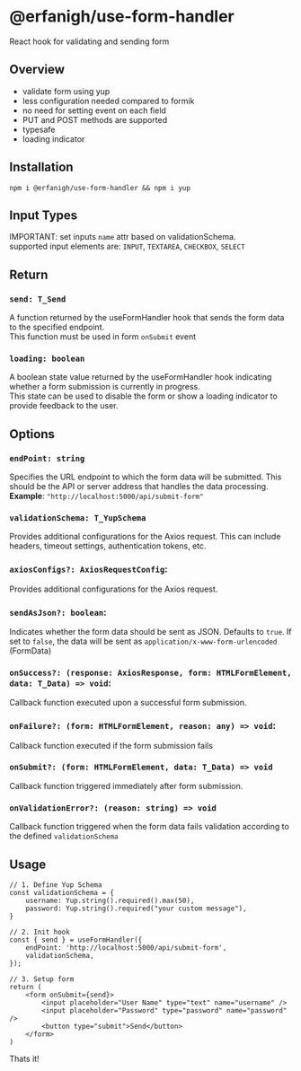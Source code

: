 # @erfanigh/use-form-handler

React hook for validating and sending form

## Overview
- validate form using yup
- less configuration needed compared to formik
- no need for setting event on each field
- PUT and POST methods are supported
- typesafe
- loading indicator

## Installation
```
npm i @erfanigh/use-form-handler && npm i yup
```

## Input Types
IMPORTANT: set inputs ```name``` attr based on validationSchema.<br>
supported input elements are: `INPUT`, `TEXTAREA`, `CHECKBOX`, `SELECT`

## Return

### `send: T_Send`
A function returned by the useFormHandler hook that sends the form data to the specified endpoint.<br>
This function must be used in form ```onSubmit``` event
        
### `loading: boolean`
A boolean state value returned by the useFormHandler hook indicating whether a form submission is currently in progress.<br>
This state can be used to disable the form or show a loading indicator to provide feedback to the user. 
    

## Options

### `endPoint: string`
Specifies the URL endpoint to which the form data will be submitted. This should be the API or server address that handles the data processing.
**Example**: ```"http://localhost:5000/api/submit-form"``` 


### `validationSchema: T_YupSchema`
Provides additional configurations for the Axios request. This can include headers, timeout settings, authentication tokens, etc.


### `axiosConfigs?: AxiosRequestConfig`:
Provides additional configurations for the Axios request.

### `sendAsJson?: boolean`:
Indicates whether the form data should be sent as JSON. 
Defaults to ```true```. If set to ```false```, the data will be sent as ```application/x-www-form-urlencoded``` (FormData)

### `onSuccess?: (response: AxiosResponse, form: HTMLFormElement, data: T_Data) => void`:
Callback function executed upon a successful form submission.

### `onFailure?: (form: HTMLFormElement, reason: any) => void`:
Callback function executed if the form submission fails

### `onSubmit?: (form: HTMLFormElement, data: T_Data) => void`
Callback function triggered immediately after form submission.

### `onValidationError?: (reason: string) => void`
Callback function triggered when the form data fails validation according to the defined ```validationSchema```

## Usage
```tsx
// 1. Define Yup Schema
const validationSchema = {
    username: Yup.string().required().max(50),
    password: Yup.string().required("your custom message"),
}

// 2. Init hook
const { send } = useFormHandler({
    endPoint: 'http://localhost:5000/api/submit-form',
    validationSchema,
});

// 3. Setup form
return (
    <form onSubmit={send}>
        <input placeholder="User Name" type="text" name="username" />
        <input placeholder="Password" type="password" name="password" />
        <button type="submit">Send</button>
    </form>
)
```

Thats it!